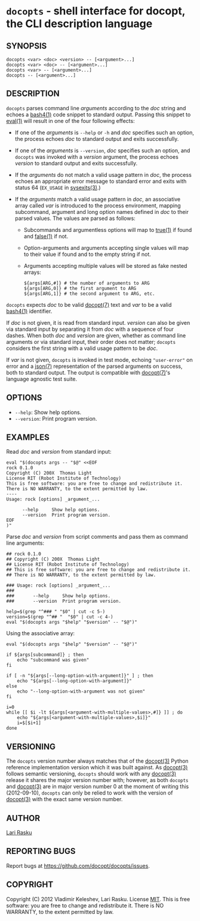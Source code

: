 # `docopts` - shell interface for docopt, the CLI description language

## SYNOPSIS

    docopts <var> <doc> <version> -- [<argument>...]
    docopts <var> <doc> -- [<argument>...]
    docopts <var> -- [<argument>...]
    docopts -- [<argument>...]

## DESCRIPTION

`docopts` parses command line _arguments_ according to the _doc_ string and
echoes a [bash4(1)][] code snippet to standard output.  Passing this snippet to
[eval(1)][] will result in one of the four following effects:

- If one of the _arguments_ is `--help` or `-h` and _doc_ specifies such
  an option, the process echoes _doc_ to standard output and exits successfully.
- If one of the _arguments_ is `--version`, _doc_ specifies such an option,
  and `docopts` was invoked with a _version_ argument, the process echoes
  _version_ to standard output and exits successfully.
- If the _arguments_ do not match a valid usage pattern in _doc_, the process
  echoes an appropriate error message to standard error and exits with status
  64 (`EX_USAGE` in [sysexits(3)][].)
- If the _arguments_ match a valid usage pattern in _doc_, an associative
  array called _var_ is introduced to the process environment, mapping
  subcommand, argument and long option names defined in _doc_ to their
  parsed values.  The values are parsed as follows:
  
  - Subcommands and argumentless options will map to [true(1)][] if
    found and [false(1)][] if not.
  - Option-arguments and arguments accepting single values will map to
    their value if found and to the empty string if not.
  - Arguments accepting multiple values will be stored as fake nested arrays:
    
    ```
    ${args[ARG,#]} # the number of arguments to ARG  
    ${args[ARG,0]} # the first argument to ARG  
    ${args[ARG,1]} # the second argument to ARG, etc.  
    ```

`docopts` expects _doc_ to be valid [docopt(7)][] text and _var_ to be a valid
[bash4(1)][] identifier.

If _doc_ is not given, it is read from standard input.  _version_ can also be
given via standard input by separating it from _doc_ with a sequence of four
dashes.  When both _doc_ and _version_ are given, whether as command line
arguments or via standard input, their order does not matter; `docopts`
considers the first string with a valid usage pattern to be _doc_.

If _var_ is not given, `docopts` is invoked in test mode, echoing
`"user-error"` on error and a [json(7)][] representation of the parsed
arguments on success, both to standard output.  The output is compatible
with [docopt(7)][]'s language agnostic test suite.

## OPTIONS

* `--help`:
  Show help options.
* `--version`:
  Print program version.

## EXAMPLES

Read _doc_ and _version_ from standard input:

    eval "$(docopts args -- "$@" <<EOF
    rock 0.1.0
    Copyright (C) 200X  Thomas Light
    License RIT (Robot Institute of Technology)
    This is free software: you are free to change and redistribute it.
    There is NO WARRANTY, to the extent permitted by law.
    ----
    Usage: rock [options] _argument_...
    
          --help     Show help options.
          --version  Print program version.
    EOF
    )"

Parse _doc_ and _version_ from script comments and pass them as command line
arguments:

    ## rock 0.1.0
    ## Copyright (C) 200X  Thomas Light
    ## License RIT (Robot Institute of Technology)
    ## This is free software: you are free to change and redistribute it.
    ## There is NO WARRANTY, to the extent permitted by law.
    
    ### Usage: rock [options] _argument_...
    ### 
    ###       --help     Show help options.
    ###       --version  Print program version.
    
    help=$(grep "^### " "$0" | cut -c 5-)
    version=$(grep "^## "  "$0" | cut -c 4-)
    eval "$(docopts args "$help" "$version" -- "$@")"

Using the associative array:

    eval "$(docopts args "$help" "$version" -- "$@")"
    
    if ${args[subcommand]} ; then
        echo "subcommand was given"
    fi
    
    if [ -n "${args[--long-option-with-argument]}" ] ; then
        echo "${args[--long-option-with-argument]}"
    else
        echo "--long-option-with-argument was not given"
    fi
    
    i=0
    while [[ $i -lt ${args[<argument-with-multiple-values>,#]} ]] ; do
        echo "${args[<argument-with-multiple-values>,$i]}"
        i=$[$i+1]
    done

## VERSIONING

The `docopts` version number always matches that of the [docopt(3)][] Python
reference implementation version which it was built against.  As [docopt(3)][]
follows semantic versioning, `docopts` should work with any [docopt(3)][]
release it shares the major version number with; however, as both `docopts` and
[docopt(3)][] are in major version number 0 at the moment of writing this
(2012-09-10), `docopts` can only be relied to work with the version of
[docopt(3)][] with the exact same version number.

## AUTHOR

[Lari Rasku](mailto:raskug@lavabit.com)

## REPORTING BUGS

Report bugs at <https://github.com/docopt/docopts/issues>.

## COPYRIGHT

Copyright (C) 2012 Vladimir Keleshev, Lari Rasku.
License [MIT](http://opensource.org/licenses/MIT).
This is free software: you are free to change and redistribute it.
There is NO WARRANTY, to the extent permitted by law.

[bash4(1)]:    http://tldp.org/LDP/abs/html/bashver4.html
[docopt(3)]:   https://github.com/docopt/docopt
[docopt(7)]:   http://docopt.org
[json(7)]:     http://json.org
[sysexits(3)]: http://man.cx/sysexits
[eval(1)]:     http://man.cx/eval
[true(1)]:     http://man.cx/true
[false(1)]:    http://man.cx/false

